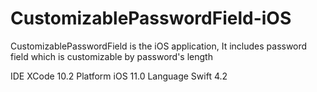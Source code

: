 # CustomizablePasswordField-iOS
CustomizablePasswordField is the iOS application, It includes password field which is customizable by password's length

IDE XCode 10.2
Platform iOS 11.0
Language Swift 4.2
